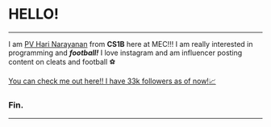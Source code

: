 # HELLO!
---
I am [PV Hari Narayanan](https://instagram.fmaa1-2.fna.fbcdn.net/vp/78d1a0d4db131f6a79aadb985516437d/5C1A7322/t51.2885-19/s150x150/37508051_273099949970384_8110079250595315712_n.jpg) from **CS1B** here at MEC!!!
I am really interested in programming and ***football!***
I love instagram and am influencer posting content on cleats and football :soccer:

[ You can check me out here!! I have 33k followers as of now!:chart_with_upwards_trend:](https://www.instagram.com/cleatenthusiast/)

### Fin.
---

